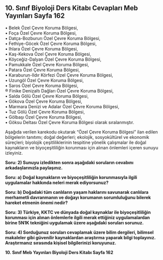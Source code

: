## 10. Sınıf Biyoloji Ders Kitabı Cevapları Meb Yayınları Sayfa 162

• Belek Özel Çevre Koruma Bölgesi,  
 • Foça Özel Çevre Koruma Bölgesi,  
 • Datça-Bozbururı Özel Çevre Koruma Bölgesi,  
 • Fethiye-Göcek Özel Çevre Koruma Bölgesi,  
 • Ihlara Özel Çevre Koruma Bölgesi,  
 • Kaş-Kekova Özel Çevre Koruma Bölgesi,  
 • Köyceğiz-Dalyan Özel Çevre Koruma Bölgesi,  
 • Pamukkale Özel Çevre Koruma Bölgesi,  
 • Patara Özel Çevre Koruma Bölgesi,  
 • Karaburun-Ildır Körfezi Özel Çevre Koruma Bölgesi,  
 • Uzungöl Özel Çevre Koruma Bölgesi,  
 • Saros Özel Çevre Koruma Bölgesi,  
 ® Finike Denizaltı Dağları Özel Çevre Koruma Bölgesi,  
 • Salda Gölü Özel Çevre Koruma Bölgesi,  
 • Gökova Özel Çevre Koruma Bölgesi,  
 • Marmara Denizi ve Adalar Özel Çevre Koruma Bölgesi,  
 • Tuz Gölü Özel Çevre Koruma Bölgesi,  
 • Gölbaşı Özel Çevre Koruma Bölgesi,  
 • Göksu Deltası Özel Çevre Koruma Bölgesi olarak sıralanmıştır.

Aşağıda verilen karekodu okutarak “Özel Çevre Koruma Bölgesi” ilan edilen bölgelerin tanıtımı; doğal değerleri; ekolojik, sosyokültürel ve ekonomik süreçleri; biyolojik çeşitliliklerinin tespitine yönelik çalışmalar ile doğal kaynakların ve biyoçeşitliliğin korunması için alınan önlemleri içeren sunuyu izleyiniz.

**Soru: 2) Sunuyu izledikten sonra aşağıdaki soruların cevabını arkadaşlarınızla paylaşınız.**

**Soru: a) Doğal kaynakların ve biyoçeşitliliğin korunmasıyla ilgili uygulamalar hakkında neleri merak ediyorsunuz?**

**Soru: b) Doğadaki tüm canlıların yaşam haklarını savunarak canlılara merhametli davranmanın ve doğayı korumanın sorumluluğunu bilerek hareket etmenin önemi nedir?**

**Soru: 3) Türkiye, KKTC ve dünyada doğal kaynaklar ile biyoçeşitliliğin korunması için alınan önlemlerle ilgili merak ettiğiniz uygulamalardan birine 5N1K tekniğini uygulamak üzere aşağıdaki soruları sorunuz.**

**Soru: 4) Sorduğunuz soruları cevaplamak üzere bilim dergileri, bilimsel makaleler gibi güvenilir kaynaklardan araştırma yaparak bilgi toplayınız. Araştırmanız sırasında kişisel bilgilerinizi koruyunuz.**

**10. Sınıf Meb Yayınları Biyoloji Ders Kitabı Sayfa 162**